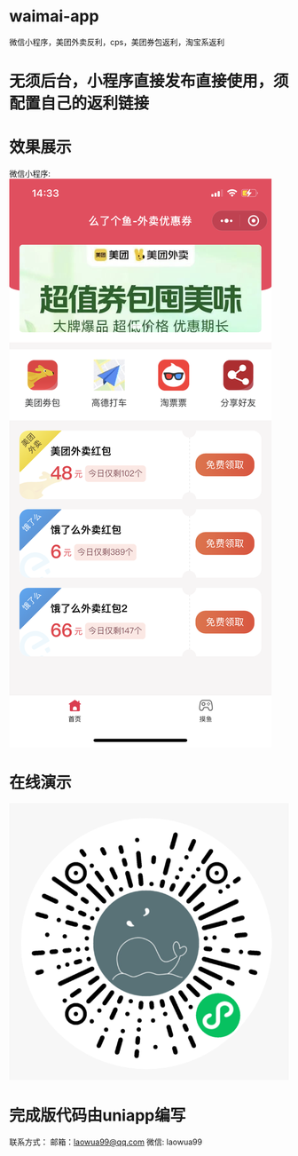 # waimai-app
微信小程序，美团外卖反利，cps，美团券包返利，淘宝系返利

# 无须后台，小程序直接发布直接使用，须配置自己的返利链接

# 效果展示

微信小程序:
<img src="example/IMG_3170.PNG" />

# 在线演示
<img src="example/xcx.png" />

# 完成版代码由uniapp编写
联系方式：
邮箱：laowua99@qq.com
微信: laowua99
